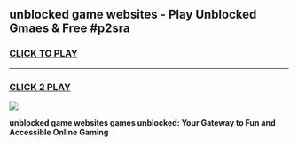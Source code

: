 
## unblocked game websites - Play Unblocked Gmaes & Free #p2sra
<h3>
<a href="https://news.freeplayer.one?title=unblocked_game_websites&ref=03M">CLICK TO PLAY</a></h3>
<hr>

<h3>
<a href="https://news.freeplayer.one?title=unblocked_game_websites&ref=03M">CLICK 2 PLAY</a>
  
</h3>

<a href="https://news.freeplayer.one?title=unblocked_game_websites&ref=03M"><img src="https://clearcache.store/games.png"></a>


**unblocked game websites games unblocked: Your Gateway to Fun and Accessible Online Gaming**
